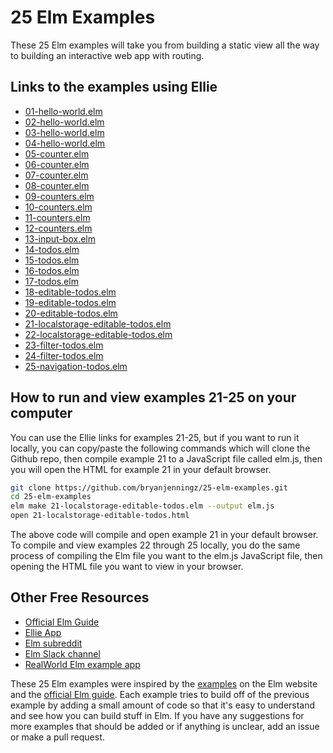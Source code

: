 # 25 Elm Examples

These 25 Elm examples will take you from building a static view all the way to building an interactive web app with routing.

## Links to the examples using Ellie

- [01-hello-world.elm](https://ellie-app.com/3Z93zn5Qy3Da1)
- [02-hello-world.elm](https://ellie-app.com/3Z93XBfHxcxa1)
- [03-hello-world.elm](https://ellie-app.com/3Z94mwpfHN7a1)
- [04-hello-world.elm](https://ellie-app.com/3Z95c4y6L9ha1)
- [05-counter.elm](https://ellie-app.com/3Z95CNBn5Jha1)
- [06-counter.elm](https://ellie-app.com/3Z97wqKsdn5a1)
- [07-counter.elm](https://ellie-app.com/3Z97Y4VvSfRa1)
- [08-counter.elm](https://ellie-app.com/3Z989cTkqPja1)
- [09-counters.elm](https://ellie-app.com/3Z98PYxYvC4a1)
- [10-counters.elm](https://ellie-app.com/3Z998Dq7PD5a1)
- [11-counters.elm](https://ellie-app.com/3Z99qnMwbQra1)
- [12-counters.elm](https://ellie-app.com/3Z99K3tpYbKa1)
- [13-input-box.elm](https://ellie-app.com/3Z99YBq3jM8a1)
- [14-todos.elm](https://ellie-app.com/3Z9bnpxFvffa1)
- [15-todos.elm](https://ellie-app.com/3Z9bCnDPRv8a1)
- [16-todos.elm](https://ellie-app.com/3Z9bXz3RsyQa1)
- [17-todos.elm](https://ellie-app.com/3Z9cf8ZrCpta1)
- [18-editable-todos.elm](https://ellie-app.com/3Z9cDJ3N9g4a1)
- [19-editable-todos.elm](https://ellie-app.com/3Z9d3dXRdPxa1)
- [20-editable-todos.elm](https://ellie-app.com/3Z9dhJHkXg6a1)
- [21-localstorage-editable-todos.elm](https://ellie-app.com/3Z9dKFRMyNDa1)
- [22-localstorage-editable-todos.elm](https://ellie-app.com/3Z9fg9YtbV4a1)
- [23-filter-todos.elm](https://ellie-app.com/3Z9fFVqF9Pra1)
- [24-filter-todos.elm](https://ellie-app.com/3Z9gnSZKYPTa1)
- [25-navigation-todos.elm](https://ellie-app.com/3wR7QgwzngSa1/25)

## How to run and view examples 21-25 on your computer
You can use the Ellie links for examples 21-25, but if you want to run it locally,
you can copy/paste the following commands which will clone the Github repo,
then compile example 21 to a JavaScript file called elm.js,
then you will open the HTML for example 21 in your default browser.

```bash
git clone https://github.com/bryanjenningz/25-elm-examples.git
cd 25-elm-examples
elm make 21-localstorage-editable-todos.elm --output elm.js
open 21-localstorage-editable-todos.html
```

The above code will compile and open example 21 in your default browser.
To compile and view examples 22 through 25 locally, you do the same process of
compiling the Elm file you want to the elm.js JavaScript file,
then opening the HTML file you want to view in your browser.

## Other Free Resources

  - [Official Elm Guide](https://guide.elm-lang.org/)
  - [Ellie App](https://ellie-app.com/)
  - [Elm subreddit](https://www.reddit.com/r/elm/)
  - [Elm Slack channel](https://elmlang.slack.com/)
  - [RealWorld Elm example app](https://github.com/rtfeldman/elm-spa-example)


These 25 Elm examples were inspired by the [examples](http://elm-lang.org/examples)
on the Elm website and the [official Elm guide](https://guide.elm-lang.org/).
Each example tries to build off of the previous example by adding a small amount
of code so that it's easy to understand and see how you can build stuff in Elm.
If you have any suggestions for more examples that should be added or if anything
is unclear, add an issue or make a pull request.
